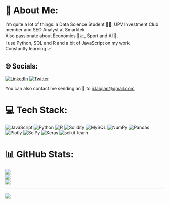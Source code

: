 # 💫 About Me:
I'm quite a lot of things: a Data Science Student 👨‍💻, UPV Investment Club member and SEO Analyst at Smarktek <br>
Also passionate about Economics 🌱📈, Sport and AI 🧠.<br>
I use Python, SQL and R and a bit of JavaScript on my work <br> Constantly learning 📈

## 🌐 Socials:
[![LinkedIn](https://img.shields.io/badge/LinkedIn-%230077B5.svg?logo=linkedin&logoColor=white)](https://linkedin.com/in/jilaiqian) [![Twitter](https://img.shields.io/badge/Twitter-%231DA1F2.svg?logo=Twitter&logoColor=white)](https://twitter.com/jilaiqian) 

You can also contact me sending an 📧 to ji.laiqian@gmail.com 

# 💻 Tech Stack:
![JavaScript](https://img.shields.io/badge/javascript-%23323330.svg?style=for-the-badge&logo=javascript&logoColor=%23F7DF1E) ![Python](https://img.shields.io/badge/python-3670A0?style=for-the-badge&logo=python&logoColor=ffdd54) ![R](https://img.shields.io/badge/r-%23276DC3.svg?style=for-the-badge&logo=r&logoColor=white) ![Solidity](https://img.shields.io/badge/Solidity-%23363636.svg?style=for-the-badge&logo=solidity&logoColor=white) ![MySQL](https://img.shields.io/badge/mysql-%2300f.svg?style=for-the-badge&logo=mysql&logoColor=white) ![NumPy](https://img.shields.io/badge/numpy-%23013243.svg?style=for-the-badge&logo=numpy&logoColor=white) ![Pandas](https://img.shields.io/badge/pandas-%23150458.svg?style=for-the-badge&logo=pandas&logoColor=white) ![Plotly](https://img.shields.io/badge/Plotly-%233F4F75.svg?style=for-the-badge&logo=plotly&logoColor=white) ![SciPy](https://img.shields.io/badge/SciPy-%230C55A5.svg?style=for-the-badge&logo=scipy&logoColor=%white) ![Keras](https://img.shields.io/badge/Keras-%23D00000.svg?style=for-the-badge&logo=Keras&logoColor=white) ![scikit-learn](https://img.shields.io/badge/scikit--learn-%23F7931E.svg?style=for-the-badge&logo=scikit-learn&logoColor=white)
# 📊 GitHub Stats:
![](https://github-readme-stats.vercel.app/api?username=LaiqianDS&theme=radical&hide_border=false&include_all_commits=false&count_private=false)<br/>
![](https://github-readme-streak-stats.herokuapp.com/?user=LaiqianDS&theme=radical&hide_border=false)<br/>
![](https://github-readme-stats.vercel.app/api/top-langs/?username=LaiqianDS&theme=radical&hide_border=false&include_all_commits=false&count_private=false&layout=compact)

---
[![](https://visitcount.itsvg.in/api?id=LaiqianDS&icon=0&color=12)](https://visitcount.itsvg.in)
